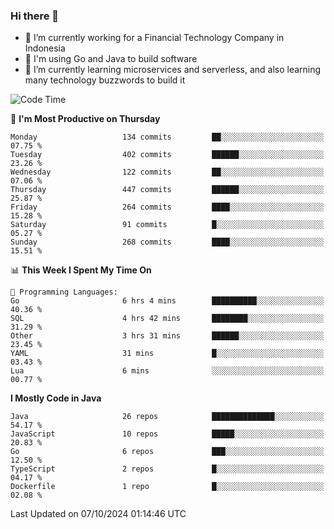 ### Hi there 👋

<!--
**mazzama/mazzama** is a ✨ _special_ ✨ repository because its `README.md` (this file) appears on your GitHub profile.

Here are some ideas to get you started:

- 🔭 I’m currently working on ...
- 🌱 I’m currently learning ...
- 👯 I’m looking to collaborate on ...
- 🤔 I’m looking for help with ...
- 💬 Ask me about ...
- 📫 How to reach me: ...
- 😄 Pronouns: ...
- ⚡ Fun fact: ...
-->

- 🔭 I’m currently working for a Financial Technology Company in Indonesia
- :gun: I'm using Go and Java to build software
- 🌱 I’m currently learning microservices and serverless, and also learning many technology buzzwords to build it

<!--START_SECTION:waka-->
![Code Time](http://img.shields.io/badge/Code%20Time-3%2C555%20hrs%209%20mins-blue)

📅 **I'm Most Productive on Thursday** 

```text
Monday                   134 commits         ██░░░░░░░░░░░░░░░░░░░░░░░   07.75 % 
Tuesday                  402 commits         ██████░░░░░░░░░░░░░░░░░░░   23.26 % 
Wednesday                122 commits         ██░░░░░░░░░░░░░░░░░░░░░░░   07.06 % 
Thursday                 447 commits         ██████░░░░░░░░░░░░░░░░░░░   25.87 % 
Friday                   264 commits         ████░░░░░░░░░░░░░░░░░░░░░   15.28 % 
Saturday                 91 commits          █░░░░░░░░░░░░░░░░░░░░░░░░   05.27 % 
Sunday                   268 commits         ████░░░░░░░░░░░░░░░░░░░░░   15.51 % 
```


📊 **This Week I Spent My Time On** 

```text
💬 Programming Languages: 
Go                       6 hrs 4 mins        ██████████░░░░░░░░░░░░░░░   40.36 % 
SQL                      4 hrs 42 mins       ████████░░░░░░░░░░░░░░░░░   31.29 % 
Other                    3 hrs 31 mins       ██████░░░░░░░░░░░░░░░░░░░   23.45 % 
YAML                     31 mins             █░░░░░░░░░░░░░░░░░░░░░░░░   03.43 % 
Lua                      6 mins              ░░░░░░░░░░░░░░░░░░░░░░░░░   00.77 % 
```

**I Mostly Code in Java** 

```text
Java                     26 repos            ██████████████░░░░░░░░░░░   54.17 % 
JavaScript               10 repos            █████░░░░░░░░░░░░░░░░░░░░   20.83 % 
Go                       6 repos             ███░░░░░░░░░░░░░░░░░░░░░░   12.50 % 
TypeScript               2 repos             █░░░░░░░░░░░░░░░░░░░░░░░░   04.17 % 
Dockerfile               1 repo              █░░░░░░░░░░░░░░░░░░░░░░░░   02.08 % 
```




 Last Updated on 07/10/2024 01:14:46 UTC
<!--END_SECTION:waka-->
